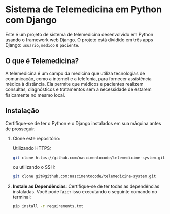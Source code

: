 # Sistema de Telemedicina em Python com Django

Este é um projeto de sistema de telemedicina desenvolvido em Python usando o framework web Django. O projeto está dividido em três apps Django: `usuario`, `medico` e `paciente`.

## O que é Telemedicina?

A telemedicina é um campo da medicina que utiliza tecnologias de comunicação, como a internet e a telefonia, para fornecer assistência médica à distância. Ela permite que médicos e pacientes realizem consultas, diagnósticos e tratamentos sem a necessidade de estarem fisicamente no mesmo local.

## Instalação

Certifique-se de ter o Python e o Django instalados em sua máquina antes de prosseguir.

1. Clone este repositório:

    Utilizando HTTPS:
    ```bash
    git clone https://github.com/nascimentocode/telemedicine-system.git
    ```
      
    ou utilizando o SSH:
      
    ```bash
    git clone git@github.com:nascimentocode/telemedicine-system.git
    ```

2. **Instale as Dependências**: Certifique-se de ter todas as dependências instaladas. Você pode fazer isso executando o seguinte comando no terminal:

      ```bash
      pip install -r requirements.txt
      ```
